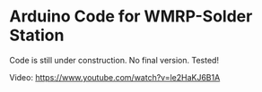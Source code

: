 # Arduino Code for WMRP-Solder Station
Code is still under construction. No final version. Tested!

Video: https://www.youtube.com/watch?v=le2HaKJ6B1A
